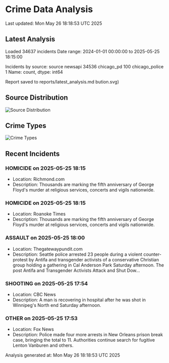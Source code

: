 # Crime Data Analysis
Last updated: Mon May 26 18:18:53 UTC 2025

## Latest Analysis

Loaded 34637 incidents
Date range: 2024-01-01 00:00:00 to 2025-05-25 18:15:00

Incidents by source:
source
newsapi           34536
chicago_pd          100
chicago_police        1
Name: count, dtype: int64

Report saved to reports/latest_analysis.md
bution.svg)

## Source Distribution
![Source Distribution](images/source_distribution.svg)

## Crime Types
![Crime Types](images/crime_types.svg)

## Recent Incidents

### HOMICIDE on 2025-05-25 18:15
- Location: Richmond.com
- Description: Thousands are marking the fifth anniversary of George Floyd's murder at religious services, concerts and vigils nationwide.


### HOMICIDE on 2025-05-25 18:15
- Location: Roanoke Times
- Description: Thousands are marking the fifth anniversary of George Floyd's murder at religious services, concerts and vigils nationwide.


### ASSAULT on 2025-05-25 18:00
- Location: Thegatewaypundit.com
- Description: Seattle police arrested 23 people during a violent counter-protest by Antifa and transgender activists of a conservative Christian group holding a gathering in Cal Anderson Park Saturday afternoon.
The post Antifa and Transgender Activists Attack and Shut Dow…


### SHOOTING on 2025-05-25 17:54
- Location: CBC News
- Description: A man is recovering in hospital after he was shot in Winnipeg's North end Saturday afternoon.


### OTHER on 2025-05-25 17:53
- Location: Fox News
- Description: Police made four more arrests in New Orleans prison break case, bringing the total to 11. Authorities continue search for fugitive Lenton Vanburen and others.

Analysis generated at: Mon May 26 18:18:53 UTC 2025
